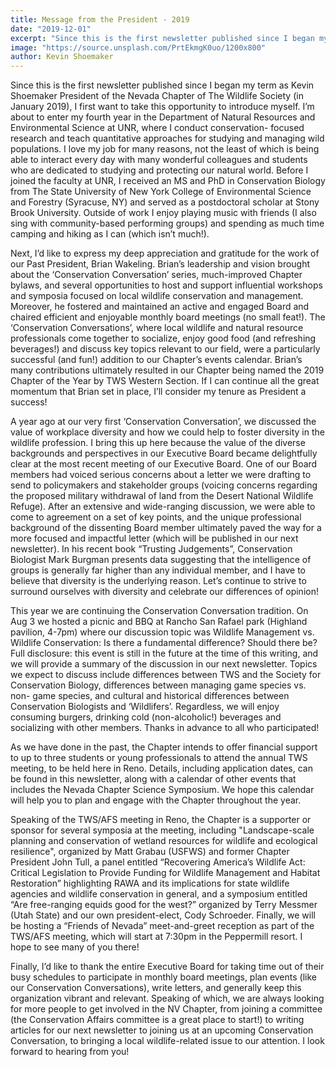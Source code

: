 ```yaml
---
title: Message from the President - 2019
date: "2019-12-01"
excerpt: "Since this is the first newsletter published since I began my term as Kevin Shoemaker President of the Nevada Chapter of The Wildlife Society (in January 2019), I first want to take this opportunity to introduce myself."
image: "https://source.unsplash.com/PrtEkmgK0uo/1200x800"
author: Kevin Shoemaker
---
```


Since this is the first newsletter published since I began my term as Kevin Shoemaker President of the Nevada Chapter of The Wildlife Society (in January 2019), I first want to take this opportunity to introduce myself. I’m about to enter my fourth year in the Department of Natural Resources and Environmental Science at UNR, where I conduct conservation- focused research and teach quantitative approaches for studying and managing wild populations. I love my job for many reasons, not the least of which is being able to interact every day with many wonderful colleagues and students who are dedicated to studying and protecting our natural world. Before I joined the faculty at UNR, I received an MS and PhD in Conservation Biology from The State University of New York College of Environmental Science and Forestry (Syracuse, NY) and served as a postdoctoral scholar at Stony Brook University. Outside of work I enjoy playing music with friends (I also sing with community-based performing groups) and spending as much time camping and hiking as I can (which isn’t much!). 

Next, I’d like to express my deep appreciation and gratitude for the work of our Past President, Brian Wakeling. Brian’s leadership and vision brought about the ‘Conservation Conversation’ series, much-improved Chapter bylaws, and several opportunities to host and support influential workshops and symposia focused on local wildlife conservation and management. Moreover, he fostered and maintained an active and engaged Board and chaired efficient and enjoyable monthly board meetings (no small feat!). The ‘Conservation Conversations’, where local wildlife and natural resource professionals come together to socialize, enjoy good food (and refreshing beverages!) and discuss key topics relevant to our field, were a particularly successful (and fun!) addition to our Chapter’s events calendar. Brian’s many contributions ultimately resulted in our Chapter being named the 2019 Chapter of the Year by TWS Western Section. If I can continue all the great momentum that Brian set in place, I’ll consider my tenure as President a success! 

A year ago at our very first ‘Conservation Conversation’, we discussed the value of workplace diversity and how we could help to foster diversity in the wildlife profession. I bring this up here because the value of the diverse backgrounds and perspectives in our Executive Board became delightfully clear at the most recent meeting of our Executive Board. One of our Board members had voiced serious concerns about a letter we were drafting to send to policymakers and stakeholder groups (voicing concerns regarding the proposed military withdrawal of land from the Desert National Wildlife Refuge). After an extensive and wide-ranging discussion, we were able to come to agreement on a set of key points, and the unique professional background of the dissenting Board member ultimately paved the way for a more focused and impactful letter (which will be published in our next newsletter). In his recent book “Trusting Judgements”, Conservation Biologist Mark Burgman presents data suggesting that the intelligence of groups is generally far higher than any individual member, and I have to believe that diversity is the underlying reason. Let’s continue to strive to surround ourselves with diversity and celebrate our differences of opinion! 

This year we are continuing the Conservation Conversation tradition. On Aug 3 we hosted a picnic and BBQ at Rancho San Rafael park (Highland pavilion, 4-7pm) where our discussion topic was Wildlife Management vs. Wildlife Conservation: Is there a fundamental difference? Should there be? Full disclosure: this event is still in the future at the time of this writing, and we will provide a summary of the discussion in our next newsletter. Topics we expect to discuss include differences between TWS and the Society for Conservation Biology, differences between managing game species vs. non- game species, and cultural and historical differences between Conservation Biologists and ‘Wildlifers’. Regardless, we will enjoy consuming burgers, drinking cold (non-alcoholic!) beverages and socializing with other members. Thanks in advance to all who participated!

As we have done in the past, the Chapter intends to offer financial support to up to three students or young professionals to attend the annual TWS meeting, to be held here in Reno. Details, including application dates, can be found in this newsletter, along with a calendar of other events that includes the Nevada Chapter Science Symposium. We hope this calendar will help you to plan and engage with the Chapter throughout the year. 

Speaking of the TWS/AFS meeting in Reno, the Chapter is a supporter or sponsor for several symposia at the meeting, including "Landscape-scale planning and conservation of wetland resources for wildlife and ecological resilience", organized by Matt Grabau (USFWS) and former Chapter President John Tull, a panel entitled “Recovering America’s Wildlife Act: Critical Legislation to Provide Funding for Wildlife Management and Habitat Restoration” highlighting RAWA and its implications for state wildlife agencies and wildlife conservation in general, and a symposium entitled “Are free-ranging equids good for the west?” organized by Terry Messmer (Utah State) and our own president-elect, Cody Schroeder. Finally, we will be hosting a “Friends of Nevada” meet-and-greet reception as part of the TWS/AFS meeting, which will start at 7:30pm in the Peppermill resort. I hope to see many of you there! 

Finally, I’d like to thank the entire Executive Board for taking time out of their busy schedules to participate in monthly board meetings, plan events (like our Conservation Conversations), write letters, and generally keep this organization vibrant and relevant. Speaking of which, we are always looking for more people to get involved in the NV Chapter, from joining a committee (the Conservation Affairs committee is a great place to start!) to writing articles for our next newsletter to joining us at an upcoming Conservation Conversation, to bringing a local wildlife-related issue to our attention. I look forward to hearing from you! 
